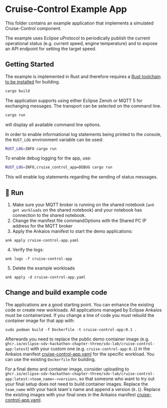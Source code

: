 # Cruise-Control Example App

This folder contains an example application that implements a simulated Cruise-Control component.

The example uses Eclipse uProtocol to periodically publish the current operational status (e.g. current speed, engine temperature) and to expose an API endpoint for setting the target speed.

## Getting Started

The example is implemented in Rust and therefore requires a [Rust toolchain to be installed](https://rustup.rs/) for building.

```bash
cargo build
```

The application supports using either Eclipse Zenoh or MQTT 5 for exchanging messages. The transport can be selected on the command line.

```bash
cargo run
```

will display all available command line options.

In order to enable informational log statements being printed to the console, the `RUST_LOG` environment variable can be used:

```bash
RUST_LOG=INFO cargo run
```

To enable debug logging for the app, use:

```bash
RUST_LOG=INFO,cruise_control_app=DEBUG cargo run
```

This will enable log statements regarding the sending of status messages.

## 🎯 Run

1. Make sure your MQTT broker is running on the shared notebook (`ank get workloads` on the shared notebook) and your notebook has connection to the shared notebook.
2. Change the manifest file commandOptions with the Shared PC IP address for the MQTT broker
3. Apply the Ankaios manifest to start the demo applications:
```shell
ank apply cruise-control-app.yaml
```
4. Verify the logs:
```shell
ank logs -f cruise-control-app
```
5. Delete the example workloads
```shell
ank apply -d cruise-control-app.yaml
```

## Change and build example code

The applications are a good starting point. You can enhance the existing code or create new workloads.
All applications managed by Eclipse Ankaios must be containerized. If you change a line of code you must rebuild the container image for that app with:

```shell
sudo podman build -f Dockerfile -t cruise-control-app:0.1 .
```

Afterwards you need to replace the public demo container image (e.g. `ghcr.io/eclipse-sdv-hackathon-chapter-three/sdv-lab/cruise-control-app:latest`) with your custom one (e.g. `cruise-control-app:0.1`) in the Ankaios manifest [cruise-control-app.yaml](./cruise-control-app.yaml) for the specific workload. You can use the existing `Dockerfile` for building.

For a final demo and container image, consider uploading to `ghcr.io/eclipse-sdv-hackathon-chapter-three/sdv-lab/cruise-control-app:latest:<team_name>-<version>`, so that someone who want to try out your final setup does not need to build container images. Replace the `team_name` with your hack team's name and append a version (`0.1`). Replace the existing images with your final ones in the Ankaios manifest [cruise-control-app.yaml](./cruise-control-app.yaml).

